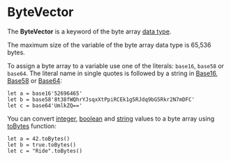 # ByteVector

The **ByteVector** is a keyword of the byte array [data type](/en/ride/data-types).

The maximum size of the variable of the byte array data type is 65,536 bytes.

To assign a byte array to a variable use one of the literals: `base16`, `base58` or `base64`. The literal name in single quotes is followed by a string in [Base16](https://en.wikipedia.org/wiki/Hexadecimal#Base16_&#40;Transfer_encoding&#41;), [Base58](https://en.wikipedia.org/wiki/Base58) or [Base64](https://en.wikipedia.org/wiki/Base64):

``` ride
let a = base16'52696465'
let b = base58'8t38fWQhrYJsqxXtPpiRCEk1g5RJdq9bG5Rkr2N7mDFC'
let c = base64'UmlkZQ=='
```

You can convert [integer](/en/ride/data-types/int), [boolean](/en/ride/data-types/boolean) and [string](/en/ride/data-types/string) values to a byte array using [toBytes](/en/ride/functions/built-in-functions/converting-functions) function:


``` ride
let a = 42.toBytes()
let b = true.toBytes()
let c = "Ride".toBytes()
```
